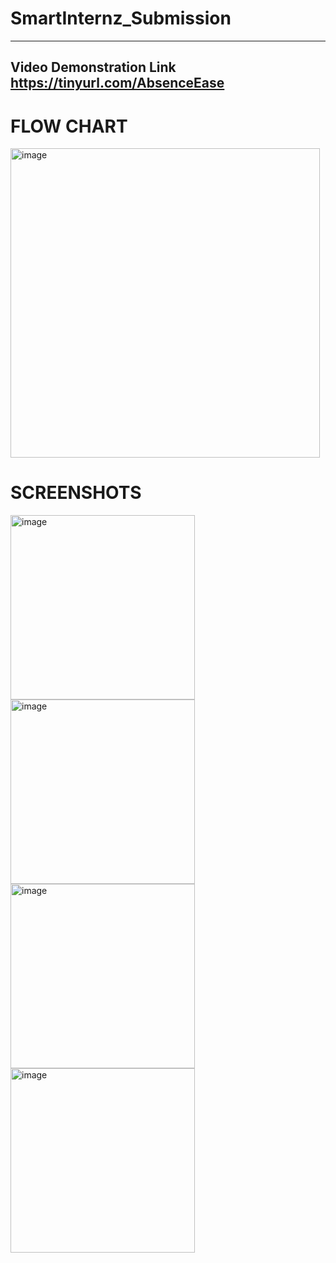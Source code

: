 # SmartInternz_Submission
-------------------------------------------------------------------------------------------------
Video Demonstration Link
https://tinyurl.com/AbsenceEase
-------------------------------------------------------------------------------------------------
# FLOW CHART
<img width="495" alt="image" src="https://github.com/drzyadav/SmartInternz_Submission/assets/118712121/62b929c6-cfa8-4aac-bbcf-59bb6dc49c5b">

# SCREENSHOTS
<img width="295" alt="image" src="https://github.com/drzyadav/SmartInternz_Submission/assets/118712121/c4e7faf3-4744-4e63-8a09-a092e94a47de">
<img width="295" alt="image" src="https://github.com/drzyadav/SmartInternz_Submission/assets/118712121/1e2bea35-df6a-4a2d-8af8-ac0a2d8def66">
<img width="295" alt="image" src="https://github.com/drzyadav/SmartInternz_Submission/assets/118712121/f14b2544-d466-44cb-9e5c-a38aa725c8e5">
<img width="295" alt="image" src="https://github.com/drzyadav/SmartInternz_Submission/assets/118712121/9e5bbcc6-0236-46be-8710-f3ba675cd92b">
